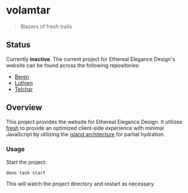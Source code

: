 # volamtar

> Blazers of fresh trails

## Status

Currently **inactive**. The current project for Ethereal Elegance Design's website can be found across the following repositories:

- [Beren]
- [Luthien]
- [Telchar]

## Overview

This project provides the website for Ethereal Elegance Design. It utilizes [fresh] to provide an optimized client-side experience with minimal JavaScript by utilizing the [island architecture] for partial hydration.

### Usage

Start the project:

```
deno task start
```

This will watch the project directory and restart as necessary.

<!-- References -->

[Beren]: https://github.com/EtherealEleganceDesign/beren
[Luthien]: https://github.com/EtherealEleganceDesign/luthien
[Telchar]: https://github.com/EtherealEleganceDesign/telchar
[fresh]: https://fresh.deno.dev
[island architecture]: https://www.patterns.dev/posts/islands-architecture/
